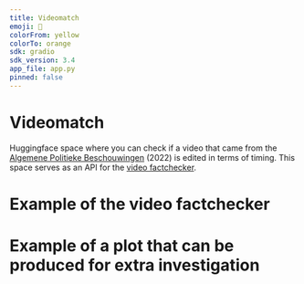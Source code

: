 ```yaml
---
title: Videomatch
emoji: 🎥
colorFrom: yellow
colorTo: orange
sdk: gradio
sdk_version: 3.4
app_file: app.py
pinned: false
---
```


# Videomatch
Huggingface space where you can check if a video that came from the [Algemene Politieke Beschouwingen](https://www.tweedekamer.nl/APB) (2022) is edited in terms of timing. This space serves as an API for the [video factchecker](www.google.com). 

# Example of the video factchecker
[example-video-factchecker]:(imgs/examplefactchecker.png)

# Example of a plot that can be produced for extra investigation
[example-plot]:(imgs/exampleplot.png)

